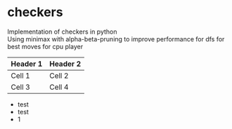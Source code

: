 # checkers
Implementation of checkers in python  
Using minimax with alpha-beta-pruning to improve performance for dfs for best moves for cpu player

| Header 1 | Header 2 |
| -------- | -------- |
| Cell 1 | Cell 2 |
| Cell 3 | Cell 4 | 


- test
- test
- 1
